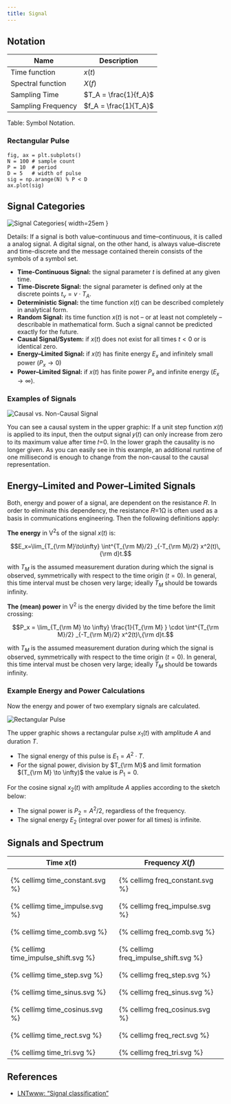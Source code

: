 ```yaml
---
title: Signal
---
```


<style>
.svgtab table{table-layout: fixed;} 
.svgtab td{width: 15em; padding-top: 1em!important;}
</style>


## Notation

| Name               | Description  |
|--------------------|--------------|
| Time function      | $x(t)$                 |
| Spectral function  | $X(f)$                 |
| Sampling Time      | $T_A = \frac{1}{f_A}$  |
| Sampling Frequency | $f_A = \frac{1}{T_A}$  |

Table: Symbol Notation.



### Rectangular Pulse
```mpl{name=rectangle}
fig, ax = plt.subplots()
N = 100 # sample count
P = 10  # period
D = 5   # width of pulse
sig = np.arange(N) % P < D
ax.plot(sig)
```



## Signal Categories

<!-- {% include figure.html width="25em" filename="signal_categories.svg" description="Signal Categories" %} -->
![Signal Categories](signal_categories.svg){ width=25em }

Details: If a signal is both value–continuous  and  time–continuous, it is called a  analog signal. A  digital signal,  on the other hand,  is always value–discrete  and  time-discrete and the message contained therein consists of the symbols of a symbol set.



* **Time-Continuous Signal:** the signal parameter $t$ is defined at any given time.
* **Time-Discrete Signal:** the signal parameter is defined only at the discrete points $t_v = v \cdot T_A$.
* **Deterministic Signal:** the time function $x(t)$ can be described completely in analytical form.
* **Random Signal:** its time function $x(t)$ is not – or at least not completely – describable in mathematical form.  Such a signal cannot be predicted exactly for the future.
* **Causal Signal/System:** if $x(t)$ does not exist for all times $t < 0$ or is identical zero.
* **Energy–Limited Signal:** if $x(t)$ has finite energy $E_x$ and infinitely small power ($P_x \to 0$)
* **Power–Limited Signal:** if $x(t)$ has finite power $P_x$ and infinite energy $(E_x \to \infty)$.



### Examples of Signals

![Causal vs. Non-Causal Signal](https://en.lntwww.de/images/9/9e/EN_Sig_T_1_2_S2_v2.png)

You can see a causal system in the upper graphic: If a unit step function $x(t)$ is applied to its input, then the output signal 𝑦(𝑡) can only increase from zero to its maximum value after time 𝑡=0. In the lower graph the causality is no longer given. As you can easily see in this example, an additional runtime of one millisecond is enough to change from the non-causal to the causal representation.


## Energy–Limited and Power–Limited Signals
Both, energy and power of a signal, are dependent on the resistance 𝑅. In order to eliminate this dependency, the resistance 𝑅=1Ω is often used as a basis in communications engineering. Then the following definitions apply:

**The energy** in $\si{\text{V}^2\text{s}}$ of the signal $x(t)$ is:

$$E_x=\lim_{T_{\rm M}\to\infty} \int^{T_{\rm M}/2} _{-T_{\rm M}/2} x^2(t)\,{\rm d}t.$$

with $T_M$ is the assumed measurement duration during which the signal is observed, symmetrically with respect to the time origin ($t=0$).  In general, this time interval must be chosen very large; ideally $T_M$ should be towards infinity.

**The (mean) power** in $\si{\text{V}^2}$ is the energy divided by the time before the limit crossing:

$$P_x = \lim_{T_{\rm M}	\to \infty} \frac{1}{T_{\rm M} } \cdot \int^{T_{\rm M}/2} _{-T_{\rm M}/2} x^2(t)\,{\rm d}t.$$

with $T_M$ is the assumed measurement duration during which the signal is observed, symmetrically with respect to the time origin ($t=0$).  In general, this time interval must be chosen very large; ideally $T_M$ should be towards infinity.


### Example Energy and Power Calculations

Now the energy and power of two exemplary signals are calculated. 

![Rectangular Pulse](https://en.lntwww.de/images/2/25/P_ID590_Sig_T_1_2_S3.png)

The upper graphic shows a rectangular pulse $x_1(t)$ with amplitude $A$ and duration $T$.

* The signal energy of this pulse is $E_1 = A^2 \cdot T$.
* For the signal power, division by $T_{\rm M}$ and limit formation $(T_{\rm M} \to \infty)$ the value is $P_1 = 0$.

For the cosine signal $x_2(t)$ with amplitude $A$ applies according to the sketch below:

* The signal power is $P_2 = A^2/2$, regardless of the frequency.
* The signal energy $E_2$ (integral over power for all times) is infinite.





## Signals and Spectrum

<div class="svgtab">

| Time $x(t)$                     | Frequency $X(f)$                |
|---------------------------------|---------------------------------|
| {% cellimg time_constant.svg %} | {% cellimg freq_constant.svg %} |
| {% cellimg time_impulse.svg %}  | {% cellimg freq_impulse.svg %}  |
| {% cellimg time_comb.svg %}     | {% cellimg freq_comb.svg %}     |
| {% cellimg time_impulse_shift.svg %} | {% cellimg freq_impulse_shift.svg %} |
| {% cellimg time_step.svg %}     | {% cellimg freq_step.svg %}     |
| {% cellimg time_sinus.svg %}    | {% cellimg freq_sinus.svg %}    |
| {% cellimg time_cosinus.svg %}  | {% cellimg freq_cosinus.svg %}  |
| {% cellimg time_rect.svg %}     | {% cellimg freq_rect.svg %}     |
| {% cellimg time_tri.svg %}      | {% cellimg freq_tri.svg %}      |

</div>


## References
* [LNTwww: “Signal classification”](https://en.lntwww.de/Signal_Representation/Signal_classification)




